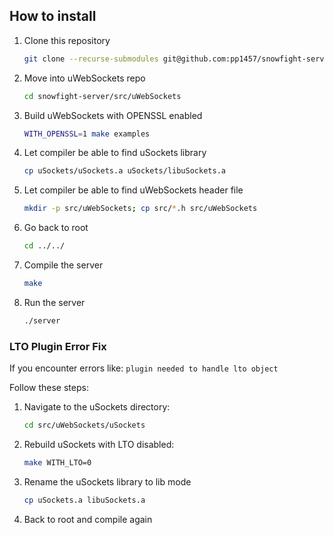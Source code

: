 ## How to install
1. Clone this repository 
   ```bash
   git clone --recurse-submodules git@github.com:pp1457/snowfight-server.git
   ```
2. Move into uWebSockets repo
   ```bash
   cd snowfight-server/src/uWebSockets
   ```
3. Build uWebSockets with OPENSSL enabled
   ```bash
   WITH_OPENSSL=1 make examples
   ```
4. Let compiler be able to find uSockets library
   ```bash
   cp uSockets/uSockets.a uSockets/libuSockets.a
   ```
5. Let compiler be able to find uWebSockets header file
   ```bash
   mkdir -p src/uWebSockets; cp src/*.h src/uWebSockets
   ```
6. Go back to root
   ```bash
   cd ../../
   ```
7. Compile the server
   ```bash
   make
   ```
8. Run the server
   ```bash
   ./server
   ```

### LTO Plugin Error Fix

If you encounter errors like:
```plugin needed to handle lto object```

Follow these steps:

1. Navigate to the uSockets directory:
   ```bash
   cd src/uWebSockets/uSockets
   ```
2. Rebuild uSockets with LTO disabled:
   ```bash
   make WITH_LTO=0
   ```
3. Rename the uSockets library to lib mode 
   ```bash
   cp uSockets.a libuSockets.a
   ```
4. Back to root and compile again
